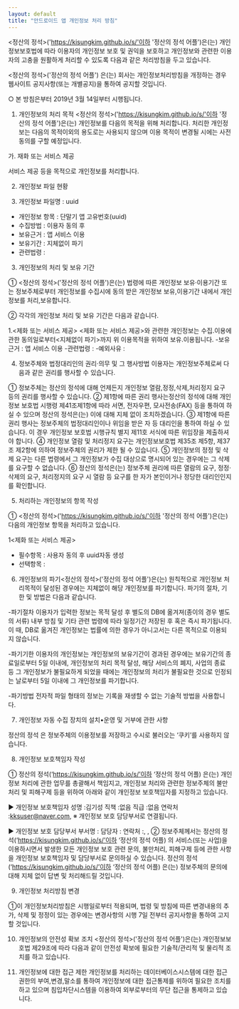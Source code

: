 ```yaml
---
layout: default
title: "안드로이드 앱 개인정보 처리 방침"
---
```


<정산의 정석>('https://kisungkim.github.io/s/'이하 '정산의 정석 어플')은(는) 개인정보보호법에 따라 이용자의 개인정보 보호 및 권익을 보호하고 개인정보와 관련한 이용자의 고충을 원활하게 처리할 수 있도록 다음과 같은 처리방침을 두고 있습니다.

<정산의 정석>('정산의 정석 어플') 은(는) 회사는 개인정보처리방침을 개정하는 경우 웹사이트 공지사항(또는 개별공지)을 통하여 공지할 것입니다.

○ 본 방침은부터 2019년 3월 14일부터 시행됩니다.


1. 개인정보의 처리 목적 <정산의 정석>('https://kisungkim.github.io/s/'이하 '정산의 정석 어플')은(는) 개인정보를 다음의 목적을 위해 처리합니다. 처리한 개인정보는 다음의 목적이외의 용도로는 사용되지 않으며 이용 목적이 변경될 시에는 사전동의를 구할 예정입니다.

가. 재화 또는 서비스 제공

서비스 제공 등을 목적으로 개인정보를 처리합니다.




2. 개인정보 파일 현황

1. 개인정보 파일명 : uuid
- 개인정보 항목 : 단말기 앱 고유번호(uuid)
- 수집방법 : 이용자 동의 후
- 보유근거 : 앱 서비스 이용
- 보유기간 : 지체없이 파기
- 관련법령 :




3. 개인정보의 처리 및 보유 기간

① <정산의 정석>('정산의 정석 어플')은(는) 법령에 따른 개인정보 보유·이용기간 또는 정보주체로부터 개인정보를 수집시에 동의 받은 개인정보 보유,이용기간 내에서 개인정보를 처리,보유합니다.

② 각각의 개인정보 처리 및 보유 기간은 다음과 같습니다.

1.<제화 또는 서비스 제공>
<제화 또는 서비스 제공>와 관련한 개인정보는 수집.이용에 관한 동의일로부터<지체없이 파기>까지 위 이용목적을 위하여 보유.이용됩니다.
-보유근거 : 앱 서비스 이용
-관련법령 : 
-예외사유 : 

4. 정보주체와 법정대리인의 권리·의무 및 그 행사방법 이용자는 개인정보주체로써 다음과 같은 권리를 행사할 수 있습니다.

① 정보주체는 정산의 정석에 대해 언제든지 개인정보 열람,정정,삭제,처리정지 요구 등의 권리를 행사할 수 있습니다.
② 제1항에 따른 권리 행사는정산의 정석에 대해 개인정보 보호법 시행령 제41조제1항에 따라 서면, 전자우편, 모사전송(FAX) 등을 통하여 하실 수 있으며 정산의 정석은(는) 이에 대해 지체 없이 조치하겠습니다.
③ 제1항에 따른 권리 행사는 정보주체의 법정대리인이나 위임을 받은 자 등 대리인을 통하여 하실 수 있습니다. 이 경우 개인정보 보호법 시행규칙 별지 제11호 서식에 따른 위임장을 제출하셔야 합니다.
④ 개인정보 열람 및 처리정지 요구는 개인정보보호법 제35조 제5항, 제37조 제2항에 의하여 정보주체의 권리가 제한 될 수 있습니다.
⑤ 개인정보의 정정 및 삭제 요구는 다른 법령에서 그 개인정보가 수집 대상으로 명시되어 있는 경우에는 그 삭제를 요구할 수 없습니다.
⑥ 정산의 정석은(는) 정보주체 권리에 따른 열람의 요구, 정정·삭제의 요구, 처리정지의 요구 시 열람 등 요구를 한 자가 본인이거나 정당한 대리인인지를 확인합니다.



5. 처리하는 개인정보의 항목 작성 

① <정산의 정석>('https://kisungkim.github.io/s/'이하 '정산의 정석 어플')은(는) 다음의 개인정보 항목을 처리하고 있습니다.

1<제화 또는 서비스 제공>
- 필수항목 : 사용자 동의 후 uuid자동 생성
- 선택항목 :




6. 개인정보의 파기<정산의 정석>('정산의 정석 어플')은(는) 원칙적으로 개인정보 처리목적이 달성된 경우에는 지체없이 해당 개인정보를 파기합니다. 파기의 절차, 기한 및 방법은 다음과 같습니다.

-파기절차
이용자가 입력한 정보는 목적 달성 후 별도의 DB에 옮겨져(종이의 경우 별도의 서류) 내부 방침 및 기타 관련 법령에 따라 일정기간 저장된 후 혹은 즉시 파기됩니다. 이 때, DB로 옮겨진 개인정보는 법률에 의한 경우가 아니고서는 다른 목적으로 이용되지 않습니다.

-파기기한
이용자의 개인정보는 개인정보의 보유기간이 경과된 경우에는 보유기간의 종료일로부터 5일 이내에, 개인정보의 처리 목적 달성, 해당 서비스의 폐지, 사업의 종료 등 그 개인정보가 불필요하게 되었을 때에는 개인정보의 처리가 불필요한 것으로 인정되는 날로부터 5일 이내에 그 개인정보를 파기합니다.

-파기방법
전자적 파일 형태의 정보는 기록을 재생할 수 없는 기술적 방법을 사용합니다.



7. 개인정보 자동 수집 장치의 설치•운영 및 거부에 관한 사항

정산의 정석 은 정보주체의 이용정보를 저장하고 수시로 불러오는 ‘쿠키’를 사용하지 않습니다.


8. 개인정보 보호책임자 작성


① 정산의 정석(‘https://kisungkim.github.io/s/’이하 ‘정산의 정석 어플) 은(는) 개인정보 처리에 관한 업무를 총괄해서 책임지고, 개인정보 처리와 관련한 정보주체의 불만처리 및 피해구제 등을 위하여 아래와 같이 개인정보 보호책임자를 지정하고 있습니다.

▶ 개인정보 보호책임자 
성명 :김기성
직책 :없음
직급 :없음
연락처 :kksuser@naver.com, 
※ 개인정보 보호 담당부서로 연결됩니다.

▶ 개인정보 보호 담당부서
부서명 :
담당자 :
연락처 :, , 
② 정보주체께서는 정산의 정석(‘https://kisungkim.github.io/s/’이하 ‘정산의 정석 어플) 의 서비스(또는 사업)을 이용하시면서 발생한 모든 개인정보 보호 관련 문의, 불만처리, 피해구제 등에 관한 사항을 개인정보 보호책임자 및 담당부서로 문의하실 수 있습니다. 정산의 정석(‘https://kisungkim.github.io/s/’이하 ‘정산의 정석 어플) 은(는) 정보주체의 문의에 대해 지체 없이 답변 및 처리해드릴 것입니다.



9. 개인정보 처리방침 변경

①이 개인정보처리방침은 시행일로부터 적용되며, 법령 및 방침에 따른 변경내용의 추가, 삭제 및 정정이 있는 경우에는 변경사항의 시행 7일 전부터 공지사항을 통하여 고지할 것입니다.



10. 개인정보의 안전성 확보 조치 <정산의 정석>('정산의 정석 어플')은(는) 개인정보보호법 제29조에 따라 다음과 같이 안전성 확보에 필요한 기술적/관리적 및 물리적 조치를 하고 있습니다.

1. 개인정보에 대한 접근 제한
개인정보를 처리하는 데이터베이스시스템에 대한 접근권한의 부여,변경,말소를 통하여 개인정보에 대한 접근통제를 위하여 필요한 조치를 하고 있으며 침입차단시스템을 이용하여 외부로부터의 무단 접근을 통제하고 있습니다.
